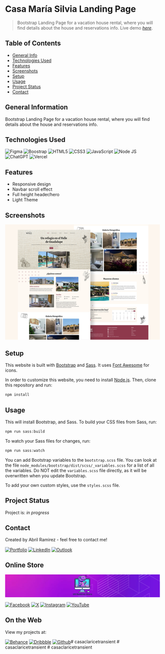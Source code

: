 # Casa María Silvia Landing Page
> Bootstrap Landing Page for a vacation house rental, where you will find details about the house and reservations info.
> Live demo [_here_](https://casamariasilvia.vercel.app/).


## Table of Contents
* [General Info](#general-information)
* [Technologies Used](#technologies-used)
* [Features](#features)
* [Screenshots](#screenshots)
* [Setup](#setup)
* [Usage](#usage)
* [Project Status](#project-status)
* [Contact](#contact)


## General Information
Bootstrap Landing Page for a vacation house rental, where you will find details about the house and reservations info.


## Technologies Used
![Figma](https://img.shields.io/badge/figma-%23F24E1E.svg?style=for-the-badge&logo=figma&logoColor=white) ![Boostrap](https://img.shields.io/badge/Bootstrap-563D7C?style=for-the-badge&logo=bootstrap&logoColor=white) ![HTML5](https://img.shields.io/badge/html5-%23E34F26.svg?style=for-the-badge&logo=html5&logoColor=white) ![CSS3](https://img.shields.io/badge/css3-%231572B6.svg?style=for-the-badge&logo=css3&logoColor=white) ![JavaScript](https://img.shields.io/badge/javascript-%23323330.svg?style=for-the-badge&logo=javascript&logoColor=%23F7DF1E) ![Node JS](https://img.shields.io/badge/Node%20js-339933?style=for-the-badge&logo=nodedotjs&logoColor=white) ![ChatGPT](https://img.shields.io/badge/ChatGPT-74aa9c?style=for-the-badge&logo=openai&logoColor=white) ![Vercel](https://img.shields.io/badge/Vercel-000000?style=for-the-badge&logo=vercel&logoColor=white)


## Features
- Responsive design
- Navbar scroll effect
- Full height header/hero
- Light Theme

## Screenshots
![Screenshot](./images/readmeImage.jpg)


## Setup
This website is built with [Bootstrap](https://getbootstrap.com/) and [Sass](https://sass-lang.com/). It uses [Font Awesome](https://fontawesome.com/) for icons.

In order to customize this website, you need to install [Node.js](https://nodejs.org/en/). Then, clone this repository and run:

```bash
npm install
```


## Usage
This will install Bootstrap, and Sass. To build your CSS files from Sass, run:

```bash
npm run sass:build
```

To watch your Sass files for changes, run:

```bash
npm run sass:watch
```

You can add Bootstrap variables to the `bootstrap.scss` file. You can look at the file `node_modules/bootstrap/dist/scss/_variables.scss` for a list of all the variables. Do NOT edit the `variables.scss` file directly, as it will be overwritten when you update Bootstrap.

To add your own custom styles, use the `styles.scss` file.

## Project Status
Project is: _in progress_

## Contact
Created by Abril Ramirez - feel free to contact me!


<a href="https://iscramirezabril.github.io/" target="blank"><img align="center" src="https://img.shields.io/badge/Portfolio-255E63?style=for-the-badge&logo=About.me&logoColor=white" alt="Portfolio"/></a>
<a href="https://www.linkedin.com/in/abril-ramirez-flores-71a26b275/" target="blank"><img align="center" src="https://img.shields.io/badge/LinkedIn-0077B5?style=for-the-badge&logo=linkedin&logoColor=white" alt="LinkedIn"/></a>
<a href="mailto:isc.ramirez_abril@outlook.com" target="blank"><img align="center" src="https://img.shields.io/badge/Microsoft_Outlook-0078D4?style=for-the-badge&logo=microsoft-outlook&logoColor=white" alt="Outlook"/></a>

## Online Store
<a href="https://uxramirez.com/" target="blank"><img align="center" src="./images/uxRamirezBanner.jpg" alt="YouTube"/></a>

<a href="https://facebook.com/profile.php?id=61567738945172" target="blank"><img align="center" src="https://img.shields.io/badge/Facebook-1877F2?style=for-the-badge&logo=facebook&logoColor=white" alt="Facebook"/></a>
<a href="https://x.com/ux_ramirez" target="blank"><img align="center" src="https://img.shields.io/badge/X-000000?style=for-the-badge&logo=x&logoColor=white" alt="X"/></a>
<a href="https://instagram.com/ux_ramirez/" target="blank"><img align="center" src="https://img.shields.io/badge/Instagram-E4405F?style=for-the-badge&logo=instagram&logoColor=white" alt="Instagram"/></a>
<a href="https://www.youtube.com/channel/UCZg_yvr17lttzqy0BHasi9Q" target="blank"><img align="center" src="https://img.shields.io/badge/YouTube-FF0000?style=for-the-badge&logo=youtube&logoColor=white" alt="YouTube"/></a>

## On the Web
View my projects at:

<a href="https://www.behance.net/abrilramirez15" target="blank"><img align="center" src="https://img.shields.io/badge/Behance-0054F7?style=for-the-badge&logo=behance&logoColor=white" alt="Behance"/></a>
<a href="https://dribbble.com/iscRamirezAbril" target="blank"><img align="center" src="https://img.shields.io/badge/Dribbble-EA4C89?style=for-the-badge&logo=dribbble&logoColor=white" alt="Dribbble"/></a>
<a href="https://github.com/iscRamirezAbril" target="blank"><img align="center" src="https://img.shields.io/badge/GitHub-100000?style=for-the-badge&logo=github&logoColor=white" alt="Github"/></a>#   c a s a c l a r i c e t r a n s i e n t 
 
 #   c a s a c l a r i c e t r a n s i e n t 
 
 #   c a s a c l a r i c e t r a n s i e n t 
 
 